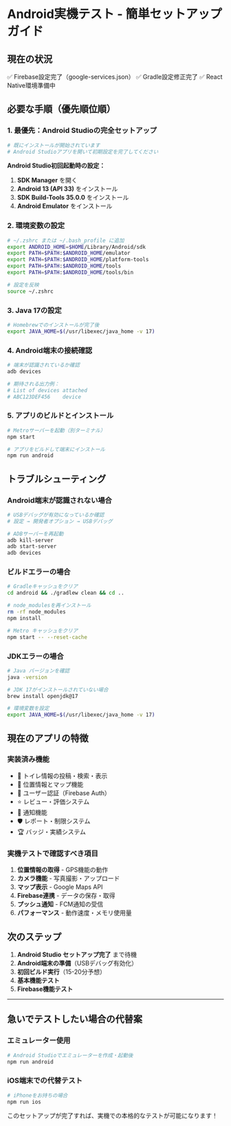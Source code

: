 # Android実機テスト - 簡単セットアップガイド

## 現在の状況
✅ Firebase設定完了（google-services.json）
✅ Gradle設定修正完了
✅ React Native環境準備中

## 必要な手順（優先順位順）

### 1. 最優先：Android Studioの完全セットアップ
```bash
# 既にインストールが開始されています
# Android Studioアプリを開いて初期設定を完了してください
```

**Android Studio初回起動時の設定：**
1. **SDK Manager** を開く
2. **Android 13 (API 33)** をインストール
3. **SDK Build-Tools 35.0.0** をインストール
4. **Android Emulator** をインストール

### 2. 環境変数の設定
```bash
# ~/.zshrc または ~/.bash_profile に追加
export ANDROID_HOME=$HOME/Library/Android/sdk
export PATH=$PATH:$ANDROID_HOME/emulator
export PATH=$PATH:$ANDROID_HOME/platform-tools
export PATH=$PATH:$ANDROID_HOME/tools
export PATH=$PATH:$ANDROID_HOME/tools/bin

# 設定を反映
source ~/.zshrc
```

### 3. Java 17の設定
```bash
# Homebrewでのインストールが完了後
export JAVA_HOME=$(/usr/libexec/java_home -v 17)
```

### 4. Android端末の接続確認
```bash
# 端末が認識されているか確認
adb devices

# 期待される出力例：
# List of devices attached
# ABC123DEF456    device
```

### 5. アプリのビルドとインストール
```bash
# Metroサーバーを起動（別ターミナル）
npm start

# アプリをビルドして端末にインストール
npm run android
```

## トラブルシューティング

### Android端末が認識されない場合
```bash
# USBデバッグが有効になっているか確認
# 設定 → 開発者オプション → USBデバッグ

# ADBサーバーを再起動
adb kill-server
adb start-server
adb devices
```

### ビルドエラーの場合
```bash
# Gradleキャッシュをクリア
cd android && ./gradlew clean && cd ..

# node_modulesを再インストール
rm -rf node_modules
npm install

# Metro キャッシュをクリア
npm start -- --reset-cache
```

### JDKエラーの場合
```bash
# Java バージョンを確認
java -version

# JDK 17がインストールされていない場合
brew install openjdk@17

# 環境変数を設定
export JAVA_HOME=$(/usr/libexec/java_home -v 17)
```

## 現在のアプリの特徴

### 実装済み機能
- 🚽 トイレ情報の投稿・検索・表示
- 📍 位置情報とマップ機能
- 👤 ユーザー認証（Firebase Auth）
- ⭐ レビュー・評価システム
- 📱 通知機能
- 🛡️ レポート・制限システム
- 🏆 バッジ・実績システム

### 実機テストで確認すべき項目
1. **位置情報の取得** - GPS機能の動作
2. **カメラ機能** - 写真撮影・アップロード
3. **マップ表示** - Google Maps API
4. **Firebase連携** - データの保存・取得
5. **プッシュ通知** - FCM通知の受信
6. **パフォーマンス** - 動作速度・メモリ使用量

## 次のステップ

1. **Android Studio セットアップ完了** まで待機
2. **Android端末の準備**（USBデバッグ有効化）
3. **初回ビルド実行**（15-20分予想）
4. **基本機能テスト**
5. **Firebase機能テスト**

---

## 急いでテストしたい場合の代替案

### エミュレーター使用
```bash
# Android Studioでエミュレーターを作成・起動後
npm run android
```

### iOS端末での代替テスト
```bash
# iPhoneをお持ちの場合
npm run ios
```

このセットアップが完了すれば、実機での本格的なテストが可能になります！